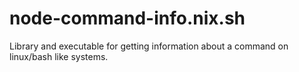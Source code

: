 # node-command-info.nix.sh

Library and executable for getting information about a command on linux/bash like systems.
